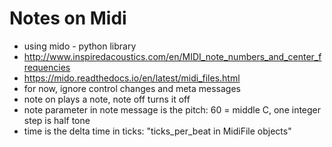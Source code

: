 # Notes on Midi

* using mido - python library
* http://www.inspiredacoustics.com/en/MIDI_note_numbers_and_center_frequencies
* https://mido.readthedocs.io/en/latest/midi_files.html
* for now, ignore control changes and meta messages
* note on plays a note, note off turns it off
* note parameter in note message is the pitch: 60 = middle C, one integer step is half tone
* time is the delta time in ticks: "ticks_per_beat in MidiFile objects"

